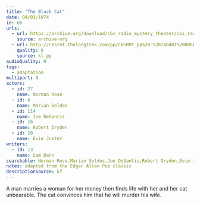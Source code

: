 ```yaml
---
title: "The Black Cat"
date: 04/01/1974
id: 66
urls: 
  - url: https://archive.org/download/cbs_radio_mystery_theater/cbs_radio_mystery_theater-0051-0100.zip/cbs_radio_mystery_theater-0051-0100%2Fcbsrmt_0066_the_black_cat.mp3
    source: archive-org
  - url: http://cbsrmt.thelongtrek.com/pp/CBSRMT_pp%20-%20740401%200066%20The%20Black%20Cat.mp3
    quality: 0
    source: kl-pp
audioQuality: 0
tags: 
  - adaptation
multipart: 0
actors:  
  - id: 27
    name: Norman Rose  
  - id: 6
    name: Marian Seldes  
  - id: 114
    name: Joe DeSantis  
  - id: 16
    name: Robert Dryden  
  - id: 10
    name: Evie Juster
writers:  
  - id: 13
    name: Sam Dann
searchable: Norman Rose,Marian Seldes,Joe DeSantis,Robert Dryden,Evie Juster Sam Dann
notes: adapted from the Edgar Allan Poe classic
descriptionSource: kf
---
```

A man marries a woman for her money then finds life with her and her cat unbearable. The cat convinces him that he will murder his wife.